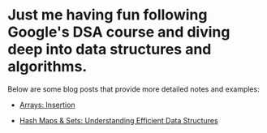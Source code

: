 # Just me having fun following Google's DSA course and diving deep into data structures and algorithms.

Below are some blog posts that provide more detailed notes and examples:

- [Arrays: Insertion](./Arrays/arrays.mdx)

- [Hash Maps & Sets: Understanding Efficient Data Structures](./HashTables/hashMapsAndSets.mdx)
